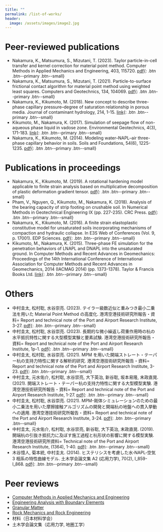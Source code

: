 ```yaml
---
title: ""
permalink: /list-of-works/
header:
  image: /assets/images/image2.jpg
---
```


# Peer-reviewed publications

* Nakamura, K., Matsumura, S., Mizutani, T. (2023). Taylor particle-in-cell transfer and kernel correction for material point method. Computer Methods in Applied Mechanics and Engineering, 403, 115720. [pdf](https://doi.org/10.1016/j.cma.2022.115720){: .btn .btn--primary .btn--small}
* Nakamura, K., Matsumura, S., Mizutani, T. (2021). Particle-to-surface frictional contact algorithm for material point method using weighted least squares. Computers and Geotechnics, 134, 104069. [pdf](https://doi.org/10.1016/j.compgeo.2021.104069){: .btn .btn--primary .btn--small}
* Nakamura, K., Kikumoto, M. (2018). New concept to describe three-phase capillary pressure–degree of saturation relationship in porous media. Journal of contaminant hydrology, 214, 1-15. [link](https://doi.org/10.1016/j.jconhyd.2018.03.008){: .btn .btn--primary .btn--small}
* Kikumoto, M., Nakamura, K. (2017). Simulation of seepage flow of non-aqueous phase liquid in vadose zone. Environmental Geotechnics, 4(3), 171-183. [link](https://doi.org/10.1680/jenge.15.00011){: .btn .btn--primary .btn--small}
* Nakamura, K., Kikumoto, M. (2014). Modeling water–NAPL–air three-phase capillary behavior in soils. Soils and Foundations, 54(6), 1225-1235. [pdf](https://doi.org/10.1016/j.sandf.2014.11.015){: .btn .btn--primary .btn--small}

# Publications in proceedings

* Nakamura, K., Kikumoto, M. (2019). A rotational hardening model applicable to finite strain analysis based on multiplicative decomposition of plastic deformation gradient tensor. [pdf](https://yo-1.ct.ntust.edu.tw:8887/tgssp/file/16ARC/file/TC103-009_JGS-077.pdf){: .btn .btn--primary .btn--small}
* Pham, V., Nguyen, Q., Kikumoto, M., Nakamura, K. (2018). Analysis of the bearing capacity of strip footing on crushable soil. In Numerical Methods in Geotechnical Engineering IX (pp. 227-235). CRC Press. [pdf](https://www.researchgate.net/publication/333953329_Analysis_of_the_bearing_capacity_of_strip_footing_on_crushable_soil){: .btn .btn--primary .btn--small}
* Nakamura, K., Kikumoto, M. (2016). A finite strain elastoplastic constitutive model for unsaturated soils incorporating mechanisms of compaction and hydraulic collapse. In E3S Web of Conferences (Vol. 9, p. 17001). EDP Sciences. [pdf](https://www.e3s-conferences.org/articles/e3sconf/abs/2016/04/e3sconf_eunsat2016_17001/e3sconf_eunsat2016_17001.html){: .btn .btn--primary .btn--small}
* Kikumoto, M., Nakamura, K. (2015). Three-phase FE simulation for the penetration behaviors of LNAPL and DNAPL into the unsaturated ground. In Computer Methods and Recent Advances in Geomechanics: Proceedings of the 14th International Conference of International Association for Computer Methods and Recent Advances in Geomechanics, 2014 (IACMAG 2014) (pp. 1373-1378). Taylor & Francis Books Ltd. [link](https://www.proquest.com/openview/a2202106d2a13f6d94fe9f49e0ebd3d4/1?pq-origsite=gscholar&cbl=2069212){: .btn .btn--primary .btn--small}

# Others

* 中村圭太, 松村聡, 水谷崇亮. (2023). テイラー級数近似と重みつき最小二乗法を用いた Material Point Method の高度化. 港湾空港技術研究所報告・資料= Report and technical note of the Port and Airport Research Institute, 3-27. [pdf](https://www.pari.go.jp/2023/06/REPORT62-2-1.html){: .btn .btn--primary .btn--small}
* 中村圭太, 松村聡, 水谷崇亮. (2023). 長期的な微小繰返し荷重作用時の杭の水平抵抗特性に関する大型模型実験と要素試験. 港湾空港技術研究所報告・資料= Report and technical note of the Port and Airport Research Institute, 1p-1. [pdf](https://www.pari.go.jp/2023/06/TECHNICALNOTE1408.html){: .btn .btn--primary .btn--small}
* 中村圭太, 松村聡, 水谷崇亮. (2021). MPM を用いた開端ストレート・テーパー杭の支持力特性に関する解析的研究. 港湾空港技術研究所報告・資料= Report and technical note of the Port and Airport Research Institute, 3-23. [pdf](https://www.pari.go.jp/2021/12/REPORT60-3-2.html){: .btn .btn--primary .btn--small}
* 中村圭太, 元水佑介, 松村聡, 水谷崇亮, 大下英治, 新谷聡, 坂本易隆, 末政直晃. (2021). 開端ストレート・テーパー杭の支持力特性に関する大型模型実験. 港湾空港技術研究所報告・資料= Report and technical note of the Port and Airport Research Institute, 1-27. [pdf](https://www.pari.go.jp/2021/12/TECHNICALNOTE1391.html){: .btn .btn--primary .btn--small}
* 中村圭太, 松村聡, 水谷崇亮. (2021). MPM-剛体シミュレーションのための最小二乗法を用いた摩擦接触アルゴリズムの開発と開端杭の地盤への貫入挙動への適用. 港湾空港技術研究所報告・資料= Report and technical note of the Port and Airport Research Institute, 3-24. [pdf](https://www.pari.go.jp/2021/06/REPORT60-1-7.html){: .btn .btn--primary .btn--small}
* 中村圭太, 元水佑介, 松村聡, 水谷崇亮, 新谷聡, 大下英治, 末政直晃. (2019). 開端杭の引抜き抵抗力に及ぼす施工過程と杭形状の影響に関する模型実験. 港湾空港技術研究所資料= Technical note of the Port and Airport Research Institute, (1364), 1-40. [pdf](https://www.pari.go.jp/2019/11/TECHNICALNOTE1364.html){: .btn .btn--primary .btn--small}
* 木谷憶人, 菊本統, 中村圭太. (2014). ヒステリシスを考慮した水‐NAPL‐空気 3 相系の特性曲線モデル. 土木学会論文集 A2 (応用力学), 70(2), I_859-I_868. [pdf](https://www.jstage.jst.go.jp/article/jscejam/70/2/70_I_859/_article/-char/ja/){: .btn .btn--primary .btn--small}

# Peer reviews

* [Computer Methods in Applied Mechanics and Engineering](https://www.sciencedirect.com/journal/computer-methods-in-applied-mechanics-and-engineering)
* [Engineering Analysis with Boundary Elements](https://www.sciencedirect.com/journal/engineering-analysis-with-boundary-elements)
* [Granular Matter](https://www.springer.com/journal/10035)
* [Rock Mechanics and Rock Engineering](https://www.springer.com/journal/603)
* 材料（日本材料学会）
* 土木学会論文集（応用力学, 地圏工学）
